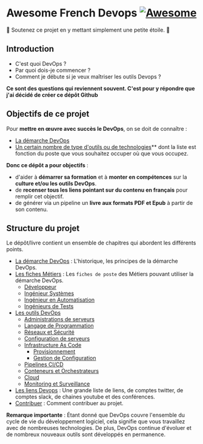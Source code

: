 # Awesome French Devops [![Awesome](https://cdn.rawgit.com/sindresorhus/awesome/d7305f38d29fed78fa85652e3a63e154dd8e8829/media/badge.svg)](https://github.com/sindresorhus/awesome)
🚩 Soutenez ce projet en y mettant simplement une petite étoile. 🌟

## Introduction

* C'est quoi DevOps ?
* Par quoi dois-je commencer ?
* Comment je débute si je veux maîtriser les outils Devops ?

**Ce sont des questions qui reviennent souvent. C'est pour y répondre que
j'ai décidé de créer ce dépôt Github**

## Objectifs de ce projet

Pour **mettre en œuvre avec succès le DevOps**, on se doit de connaître :

* [La démarche DevOps](devops/)
* [Un certain nombre de type d'outils ou de technologies](outils/)** dont la
  liste est fonction du poste que vous souhaitez occuper où que vous occupez.

**Donc ce dépôt a pour objectifs** :

* d'aider à **démarrer sa formation** et à **monter en compétences** sur la
  **culture et/ou les outils DevOps**.
* de **recenser tous les liens pointant sur du contenu en français** pour
  remplir cet objectif.
* de générer via un pipeline un **livre aux formats PDF et Epub** à partir de
  son contenu.

## Structure du projet

Le dépôt/livre contient un ensemble de chapitres qui abordent les différents
points.

* [La démarche DevOps](demarche-devops/) : L'historique, les principes de la démarche
  DevOps.
* [Les fiches Métiers](metiers/) : Les `fiches de poste` des Métiers pouvant
  utiliser la démarche DevOps.
  * [Développeur](metiers/developpeur/)
  * [Ingénieur Systèmes](metiers/systeme/)
  * [Ingénieur en Automatisation](metiers/automate/)
  * [Ingénieurs de Tests](metiers/tests/)
* [Les outils DevOps](outils/)
  * [Administrations de serveurs](outils/admin-serveurs/)
  * [Langage de Programmation](outils/langages-programmation/)
  * [Réseaux et Sécurité](outils/reseau-securite/)
  * [Configuration de serveurs](outils/configuration-serveurs/)
  * [Infrastructure As Code](outils/infra-as-code/)
    * [Provisionnement](outils/infra-as-code/provision/)
    * [Gestion de Configuration](outils/infra-as-code/gestion-configuration/)
  * [Pipelines CI/CD](outils/ci-cd/)
  * [Conteneurs et Orchestrateurs](outils/conteneur-orchestration/)
  * [Cloud](outils/cloud/)
  * [Monitoring et Surveillance](outils/surveillance/)
* [Les liens Devops](bookmarks/) : Une grande liste de liens, de comptes
  twitter, de comptes slack, de chaines youtube et des conférences.
* [Contribuer](contribute/) : Comment contribuer au projet.

**Remarque importante** :
Étant donné que DevOps couvre l'ensemble du cycle de vie du développement
logiciel, cela signifie que vous travaillez avec de nombreuses technologies. De
plus, DevOps continue d'évoluer et de nombreux nouveaux outils sont développés
en permanence.
